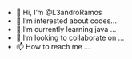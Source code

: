 - 👋 Hi, I’m @L3androRamos
- 👀 I’m interested about codes...
- 🌱 I’m currently learning java ...
- 💞️ I’m looking to collaborate on ...
- 📫 How to reach me ...

<!---
L3androRamos/L3androRamos is a ✨ special ✨ repository because its `README.md` (this file) appears on your GitHub profile.
You can click the Preview link to take a look at your changes.
--->
